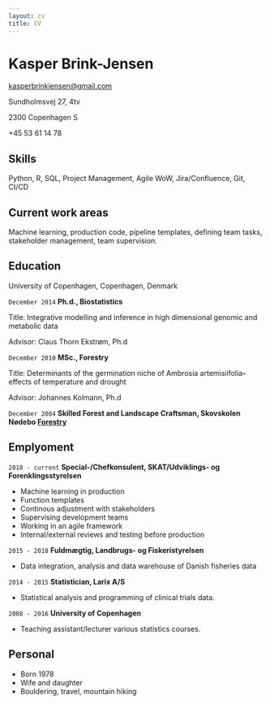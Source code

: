 ```yaml
---
layout: cv
title: CV
---
```

# Kasper Brink-Jensen
<div id="webaddress">
<a href="kasperbrinkjensen@gmail.com">kasperbrinkjensen@gmail.com</a>

Sundholmsvej 27, 4tv

2300 Copenhagen S

+45 53 61 14 78
</div>

## Skills
Python, R, SQL, Project Management, Agile WoW, Jira/Confluence, Git, CI/CD

## Current work areas

Machine learning, production code, pipeline templates, defining team tasks, stakeholder management, team supervision.

## Education

University of Copenhagen, Copenhagen, Denmark

`December 2014`
__Ph.d., Biostatistics__ 

Title: Integrative modelling and inference in high dimensional genomic and metabolic data

Advisor: Claus Thorn Ekstrøm, Ph.d

`December 2010` 
__MSc., Forestry__ 

Title: Determinants of the germination niche of Ambrosia artemisiifolia–effects
of temperature and drought

Advisor: Johannes Kolmann, Ph.d

`December 2004` 
__Skilled Forest and Landscape Craftsman, Skovskolen Nødebo [Forestry](https://ign.ku.dk/english/study_programmes/skilled-forest-landscape-craftsman/)__



## Emplyoment

`2018 - current` __Special-/Chefkonsulent, SKAT/Udviklings- og Forenklingsstyrelsen__

* Machine learning in production
* Function templates 
* Continous adjustment with stakeholders
* Supervising development teams
* Working in an agile framework
* Internal/external reviews and testing before production


`2015 - 2018` __Fuldmægtig, Landbrugs- og Fiskeristyrelsen__

* Data integration, analysis and data warehouse of Danish fisheries data

`2014 - 2015` __Statistician, Larix A/S__

* Statistical analysis and programming of clinical trials data.

`2008 - 2016` __University of Copenhagen__

* Teaching assistant/lecturer various statistics courses. 



## Personal
* Born 1978
* Wife and daughter
* Bouldering, travel, mountain hiking


<!-- ### Footer 
Last updated: May 2023 -->


